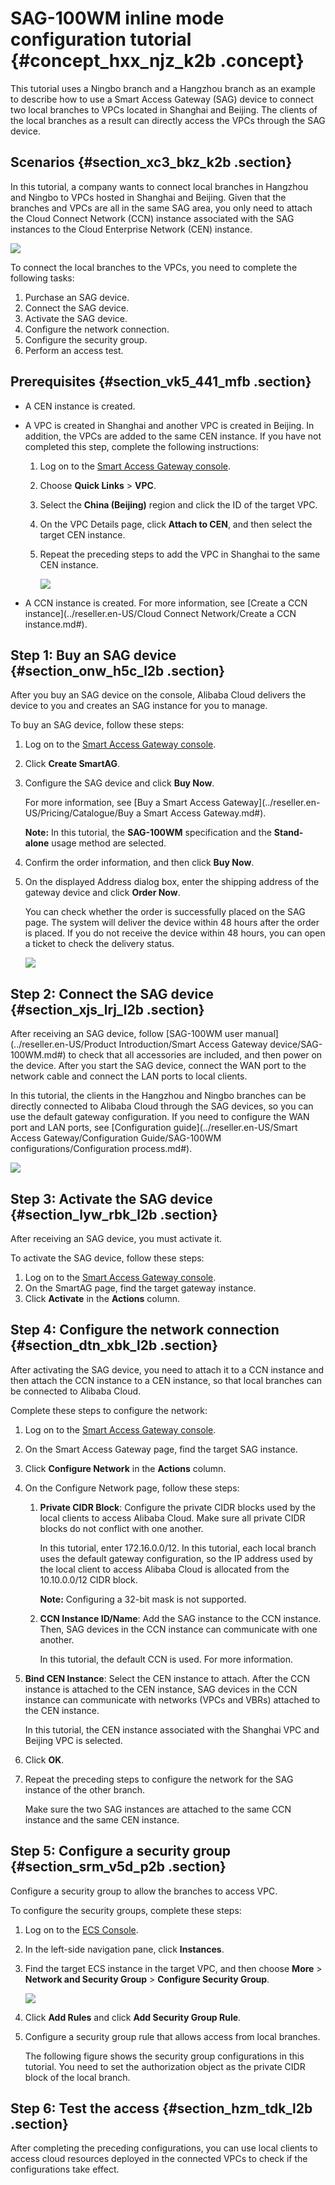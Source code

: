 # SAG-100WM inline mode configuration tutorial {#concept_hxx_njz_k2b .concept}

This tutorial uses a Ningbo branch and a Hangzhou branch as an example to describe how to use a Smart Access Gateway \(SAG\) device to connect two local branches to VPCs located in Shanghai and Beijing. The clients of the local branches as a result can directly access the VPCs through the SAG device.

## Scenarios {#section_xc3_bkz_k2b .section}

In this tutorial, a company wants to connect local branches in Hangzhou and Ningbo to VPCs hosted in Shanghai and Beijing. Given that the branches and VPCs are all in the same SAG area, you only need to attach the Cloud Connect Network \(CCN\) instance associated with the SAG instances to the Cloud Enterprise Network \(CEN\) instance.

![](http://static-aliyun-doc.oss-cn-hangzhou.aliyuncs.com/assets/img/23682/156674618314251_en-US.png)

To connect the local branches to the VPCs, you need to complete the following tasks:

1.  Purchase an SAG device.
2.  Connect the SAG device.
3.  Activate the SAG device.
4.  Configure the network connection.
5.  Configure the security group.
6.  Perform an access test.

## Prerequisites {#section_vk5_441_mfb .section}

-   A CEN instance is created.
-   A VPC is created in Shanghai and another VPC is created in Beijing. In addition, the VPCs are added to the same CEN instance. If you have not completed this step, complete the following instructions:
    1.  Log on to the [Smart Access Gateway console](https://smartag.console.aliyun.com).
    2.  Choose **Quick Links** \> **VPC**.
    3.  Select the **China \(Beijing\)** region and click the ID of the target VPC.
    4.  On the VPC Details page, click **Attach to CEN**, and then select the target CEN instance.
    5.  Repeat the preceding steps to add the VPC in Shanghai to the same CEN instance.

        ![](http://static-aliyun-doc.oss-cn-hangzhou.aliyuncs.com/assets/img/23682/156674618313745_en-US.png)

-   A CCN instance is created. For more information, see [Create a CCN instance](../reseller.en-US/Cloud Connect Network/Create a CCN instance.md#).

## Step 1: Buy an SAG device {#section_onw_h5c_l2b .section}

After you buy an SAG device on the console, Alibaba Cloud delivers the device to you and creates an SAG instance for you to manage.

To buy an SAG device, follow these steps:

1.  Log on to the [Smart Access Gateway console](https://smartag.console.aliyun.com).
2.  Click **Create SmartAG**.
3.  Configure the SAG device and click **Buy Now**.

    For more information, see [Buy a Smart Access Gateway](../reseller.en-US/Pricing/Catalogue/Buy a Smart Access Gateway.md#).

    **Note:** In this tutorial, the **SAG-100WM** specification and the **Stand-alone** usage method are selected.

4.  Confirm the order information, and then click **Buy Now**.
5.  On the displayed Address dialog box, enter the shipping address of the gateway device and click **Order Now**.

    You can check whether the order is successfully placed on the SAG page. The system will deliver the device within 48 hours after the order is placed. If you do not receive the device within 48 hours, you can open a ticket to check the delivery status.

    ![](http://static-aliyun-doc.oss-cn-hangzhou.aliyuncs.com/assets/img/23799/156674618321242_en-US.png)


## Step 2: Connect the SAG device {#section_xjs_lrj_l2b .section}

After receiving an SAG device, follow [SAG-100WM user manual](../reseller.en-US/Product Introduction/Smart Access Gateway device/SAG-100WM.md#) to check that all accessories are included, and then power on the device. After you start the SAG device, connect the WAN port to the network cable and connect the LAN ports to local clients.

In this tutorial, the clients in the Hangzhou and Ningbo branches can be directly connected to Alibaba Cloud through the SAG devices, so you can use the default gateway configuration. If you need to configure the WAN port and LAN ports, see [Configuration guide](../reseller.en-US/Smart Access Gateway/Configuration Guide/SAG-100WM configurations/Configuration process.md#).

![](http://static-aliyun-doc.oss-cn-hangzhou.aliyuncs.com/assets/img/23682/156674618413738_en-US.png)

## Step 3: Activate the SAG device {#section_lyw_rbk_l2b .section}

After receiving an SAG device, you must activate it.

To activate the SAG device, follow these steps:

1.  Log on to the [Smart Access Gateway console](https://smartag.console.aliyun.com/).
2.  On the SmartAG page, find the target gateway instance.
3.  Click **Activate** in the **Actions** column.

## Step 4: Configure the network connection {#section_dtn_xbk_l2b .section}

After activating the SAG device, you need to attach it to a CCN instance and then attach the CCN instance to a CEN instance, so that local branches can be connected to Alibaba Cloud.

Complete these steps to configure the network:

1.  Log on to the [Smart Access Gateway console](https://smartag.console.aliyun.com/).
2.  On the Smart Access Gateway page, find the target SAG instance.
3.  Click **Configure Network** in the **Actions** column.
4.  On the Configure Network page, follow these steps:
    1.  **Private CIDR Block**: Configure the private CIDR blocks used by the local clients to access Alibaba Cloud. Make sure all private CIDR blocks do not conflict with one another.

        In this tutorial, enter 172.16.0.0/12. In this tutorial, each local branch uses the default gateway configuration, so the IP address used by the local client to access Alibaba Cloud is allocated from the 10.10.0.0/12 CIDR block.

        **Note:** Configuring a 32-bit mask is not supported.

    2.  **CCN Instance ID/Name**: Add the SAG instance to the CCN instance. Then, SAG devices in the CCN instance can communicate with one another.

        In this tutorial, the default CCN is used. For more information.

5.  **Bind CEN Instance**: Select the CEN instance to attach. After the CCN instance is attached to the CEN instance, SAG devices in the CCN instance can communicate with networks \(VPCs and VBRs\) attached to the CEN instance.

    In this tutorial, the CEN instance associated with the Shanghai VPC and Beijing VPC is selected.

6.  Click **OK**.
7.  Repeat the preceding steps to configure the network for the SAG instance of the other branch.

    Make sure the two SAG instances are attached to the same CCN instance and the same CEN instance.


## Step 5: Configure a security group {#section_srm_v5d_p2b .section}

Configure a security group to allow the branches to access VPC.

To configure the security groups, complete these steps:

1.  Log on to the [ECS Console](https://ecs.console.aliyun.com).
2.  In the left-side navigation pane, click **Instances**.
3.  Find the target ECS instance in the target VPC, and then choose **More** \> **Network and Security Group** \> **Configure Security Group**.

    ![](http://static-aliyun-doc.oss-cn-hangzhou.aliyuncs.com/assets/img/15407/15667461847646_en-US.png)

4.  Click **Add Rules** and click **Add Security Group Rule**.
5.  Configure a security group rule that allows access from local branches.

    The following figure shows the security group configurations in this tutorial. You need to set the authorization object as the private CIDR block of the local branch.


## Step 6: Test the access {#section_hzm_tdk_l2b .section}

After completing the preceding configurations, you can use local clients to access cloud resources deployed in the connected VPCs to check if the configurations take effect.

